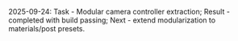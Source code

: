 2025-09-24: Task - Modular camera controller extraction; Result - completed with build passing; Next - extend modularization to materials/post presets.
